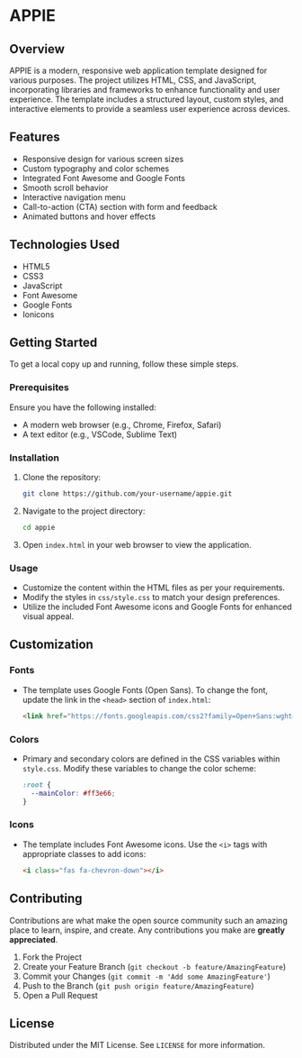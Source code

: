 # APPIE

## Overview

APPIE is a modern, responsive web application template designed for various purposes. The project utilizes HTML, CSS, and JavaScript, incorporating libraries and frameworks to enhance functionality and user experience. The template includes a structured layout, custom styles, and interactive elements to provide a seamless user experience across devices.

## Features

- Responsive design for various screen sizes
- Custom typography and color schemes
- Integrated Font Awesome and Google Fonts
- Smooth scroll behavior
- Interactive navigation menu
- Call-to-action (CTA) section with form and feedback
- Animated buttons and hover effects

## Technologies Used

- HTML5
- CSS3
- JavaScript
- Font Awesome
- Google Fonts
- Ionicons

## Getting Started

To get a local copy up and running, follow these simple steps.

### Prerequisites

Ensure you have the following installed:

- A modern web browser (e.g., Chrome, Firefox, Safari)
- A text editor (e.g., VSCode, Sublime Text)

### Installation

1. Clone the repository:
   ```sh
   git clone https://github.com/your-username/appie.git
   ```

2. Navigate to the project directory:
   ```sh
   cd appie
   ```

3. Open `index.html` in your web browser to view the application.

### Usage

- Customize the content within the HTML files as per your requirements.
- Modify the styles in `css/style.css` to match your design preferences.
- Utilize the included Font Awesome icons and Google Fonts for enhanced visual appeal.
  
## Customization

### Fonts

- The template uses Google Fonts (Open Sans). To change the font, update the link in the `<head>` section of `index.html`:
  ```html
  <link href="https://fonts.googleapis.com/css2?family=Open+Sans:wght@400;700&display=swap" rel="stylesheet" />
  ```

### Colors

- Primary and secondary colors are defined in the CSS variables within `style.css`. Modify these variables to change the color scheme:
  ```css
  :root {
    --mainColor: #ff3e66;
  }
  ```

### Icons

- The template includes Font Awesome icons. Use the `<i>` tags with appropriate classes to add icons:
  ```html
  <i class="fas fa-chevron-down"></i>
  ```

## Contributing

Contributions are what make the open source community such an amazing place to learn, inspire, and create. Any contributions you make are **greatly appreciated**.

1. Fork the Project
2. Create your Feature Branch (`git checkout -b feature/AmazingFeature`)
3. Commit your Changes (`git commit -m 'Add some AmazingFeature'`)
4. Push to the Branch (`git push origin feature/AmazingFeature`)
5. Open a Pull Request

## License

Distributed under the MIT License. See `LICENSE` for more information.
